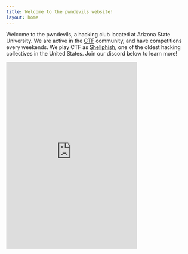 ```yaml
---
title: Welcome to the pwndevils website!
layout: home
---
```


Welcome to the pwndevils, a hacking club located at Arizona State University. 
We are active in the [CTF](https://www.youtube.com/watch?v=8ev9ZX9J45A)
community, and have competitions every weekends. 
We play CTF as [Shellphish](http://shellphish.net/), one of the oldest hacking
collectives in the United States. Join our discord below to learn more!


<!--
{% for post in site.posts %}
<a href="{{site.baseurl}}{{post.url}}">{{post.title}}</a>
{%endfor%}

-->

<iframe src="https://discordapp.com/widget?id=688584927373295700&theme=dark" width="350" height="500" allowtransparency="true" frameborder="0" sandbox="allow-popups allow-popups-to-escape-sandbox allow-same-origin allow-scripts"></iframe>
